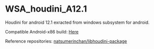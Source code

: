 # WSA_houdini_A12.1
Houdini for android 12.1 exracted from windows subsystem for android.

Compatible Android-x86 build:
[Here](https://sourceforge.net/projects/blissos-dev/files/Android-Generic/PC/aosp/gapps/12L/)

Reference repositories:
[ natsumerinchan/libhoudini-package ](https://github.com/natsumerinchan/libhoudini-package)
